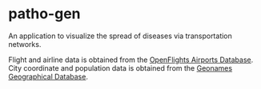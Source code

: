 # patho-gen
An application to visualize the spread of diseases via transportation networks.  

Flight and airline data is obtained from the [OpenFlights Airports Database](https://openflights.org/data.html).  
City coordinate and population data is obtained from the [Geonames Geographical Database](http://www.geonames.org/export/JSON-webservices.html).
